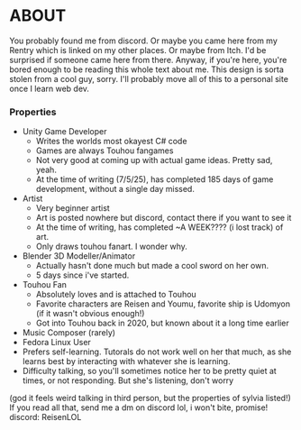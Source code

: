 # ABOUT
You probably found me from discord. Or maybe you came here from my Rentry which is linked on my other places. Or maybe from Itch. I'd be surprised if someone came here from there. Anyway, if you're here, you're bored enough to be reading this whole text about me. This design is sorta stolen from a cool guy, sorry. I'll probably move all of this to a personal site once I learn web dev.
### Properties
- Unity Game Developer
  - Writes the worlds most okayest C# code
  - Games are always Touhou fangames
  - Not very good at coming up with actual game ideas. Pretty sad, yeah.
  - At the time of writing (7/5/25), has completed 185 days of game development, without a single day missed.
- Artist
  - Very beginner artist
  - Art is posted nowhere but discord, contact there if you want to see it
  - At the time of writing, has completed ~A WEEK???? (i lost track) of art.
  - Only draws touhou fanart. I wonder why.
- Blender 3D Modeller/Animator
  - Actually hasn't done much but made a cool sword on her own.
  - 5 days since i've started.
- Touhou Fan
  - Absolutely loves and is attached to Touhou
  - Favorite characters are Reisen and Youmu, favorite ship is Udomyon (if it wasn't obvious enough!)
  - Got into Touhou back in 2020, but known about it a long time earlier 
- Music Composer (rarely)
- Fedora Linux User
- Prefers self-learning. Tutorals do not work well on her that much, as she learns best by interacting with whatever she is learning.
- Difficulty talking, so you'll sometimes notice her to be pretty quiet at times, or not responding. But she's listening, don't worry

(god it feels weird talking in third person, but the properties of sylvia listed!)
If you read all that, send me a dm on discord lol, i won't bite, promise!
discord: ReisenLOL
